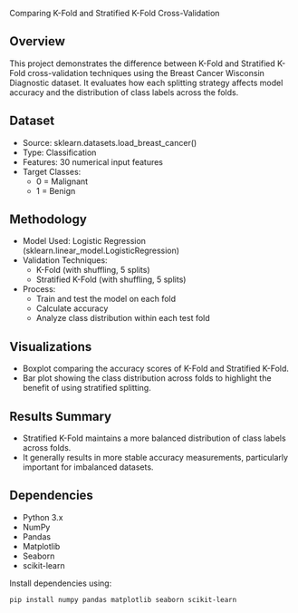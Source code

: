 Comparing K-Fold and Stratified K-Fold Cross-Validation

## Overview
This project demonstrates the difference between K-Fold and Stratified K-Fold cross-validation techniques using the Breast Cancer Wisconsin Diagnostic dataset. It evaluates how each splitting strategy affects model accuracy and the distribution of class labels across the folds.

## Dataset
- Source: sklearn.datasets.load_breast_cancer()
- Type: Classification
- Features: 30 numerical input features
- Target Classes:
  - 0 = Malignant
  - 1 = Benign

## Methodology
- Model Used: Logistic Regression (sklearn.linear_model.LogisticRegression)
- Validation Techniques:
  - K-Fold (with shuffling, 5 splits)
  - Stratified K-Fold (with shuffling, 5 splits)
- Process:
  - Train and test the model on each fold
  - Calculate accuracy
  - Analyze class distribution within each test fold
## Visualizations
- Boxplot comparing the accuracy scores of K-Fold and Stratified K-Fold.
- Bar plot showing the class distribution across folds to highlight the benefit of using stratified splitting.

## Results Summary
- Stratified K-Fold maintains a more balanced distribution of class labels across folds.
- It generally results in more stable accuracy measurements, particularly important for imbalanced datasets.

## Dependencies
- Python 3.x
- NumPy
- Pandas
- Matplotlib
- Seaborn
- scikit-learn

Install dependencies using:
```bash
pip install numpy pandas matplotlib seaborn scikit-learn
